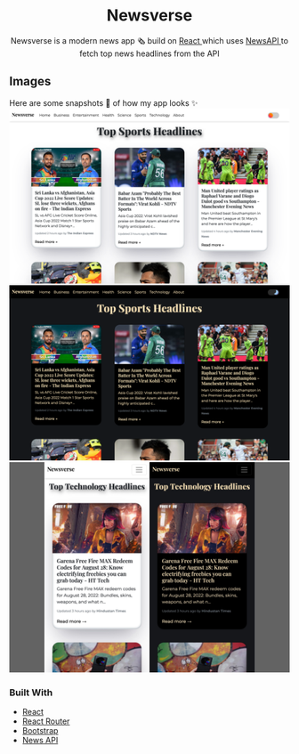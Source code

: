 <h1 align="center">Newsverse</h1>
  <p align="center">
    Newsverse is a modern news app 🗞️ build on <a
						style={{ textDecoration: `none` }}
						href='https://reactjs.org/'
						target='_blank'
						rel='noopener noreferrer'
					>
						React
					</a> which uses <a
						style={{ textDecoration: `none` }}
						href='https://newsapi.org/'
						target='_blank'
						rel='noopener noreferrer'
					>
						NewsAPI
					</a>  to fetch top news headlines from the API 
  </p>
</p>

## Images

Here are some snapshots 📸 of how my app looks ✨
<br>
<img src="Images/desktop_view_light.png" alt="Desktop View light"/>
<br>
<img src="Images/desktop_view_dark.png" alt="Desktop View dark"/>
<br>
<img src="Images/mobile_view.jpg" alt="Mobile View"/>
<br>

### Built With

- [React](https://reactjs.org/)
- [React Router](https://reactrouter.com/en/main)
- [Bootstrap](https://getbootstrap.com/)
- [News API](https://newsapi.org/)
